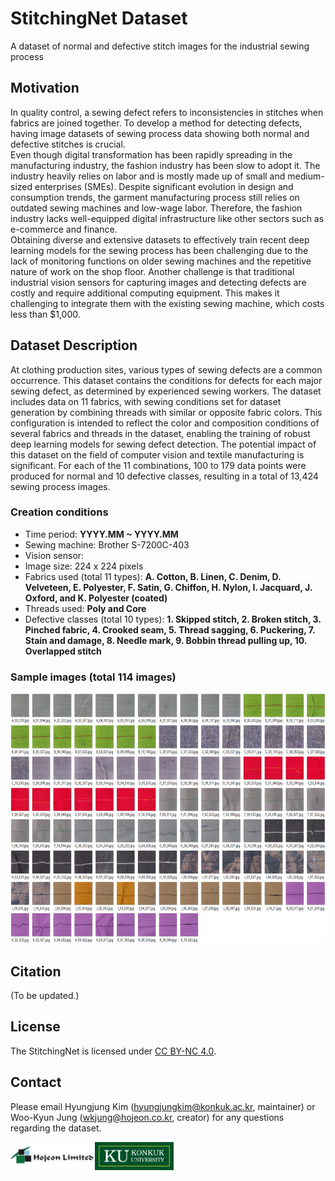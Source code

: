 # StitchingNet Dataset
A dataset of normal and defective stitch images for the industrial sewing process

## Motivation
In quality control, a sewing defect refers to inconsistencies in stitches when fabrics are joined together. To develop a method for detecting defects, having image datasets of sewing process data showing both normal and defective stitches is crucial.</br>
Even though digital transformation has been rapidly spreading in the manufacturing industry, the fashion industry has been slow to adopt it. The industry heavily relies on labor and is mostly made up of small and medium-sized enterprises (SMEs). Despite significant evolution in design and consumption trends, the garment manufacturing process still relies on outdated sewing machines and low-wage labor. Therefore, the fashion industry lacks well-equipped digital infrastructure like other sectors such as e-commerce and finance.</br>
Obtaining diverse and extensive datasets to effectively train recent deep learning models for the sewing process has been challenging due to the lack of monitoring functions on older sewing machines and the repetitive nature of work on the shop floor. Another challenge is that traditional industrial vision sensors for capturing images and detecting defects are costly and require additional computing equipment. This makes it challenging to integrate them with the existing sewing machine, which costs less than $1,000.


## Dataset Description
At clothing production sites, various types of sewing defects are a common occurrence. This dataset contains the conditions for defects for each major sewing defect, as determined by experienced sewing workers. The dataset includes data on 11 fabrics, with sewing conditions set for dataset generation by combining threads with similar or opposite fabric colors. This configuration is intended to reflect the color and composition conditions of several fabrics and threads in the dataset, enabling the training of robust deep learning models for sewing defect detection. The potential impact of this dataset on the field of computer vision and textile manufacturing is significant. For each of the 11 combinations, 100 to 179 data points were produced for normal and 10 defective classes, resulting in a total of 13,424 sewing process images.

### Creation conditions
- Time period: **YYYY.MM ~ YYYY.MM**
- Sewing machine: Brother S-7200C-403
- Vision sensor: 
- Image size: 224 x 224 pixels
- Fabrics used (total 11 types): **A. Cotton, B. Linen, C. Denim, D. Velveteen, E. Polyester, F. Satin, G. Chiffon, H. Nylon, I. Jacquard, J. Oxford, and K. Polyester (coated)**
- Threads used: **Poly and Core**
- Defective classes (total 10 types): **1. Skipped stitch, 2. Broken stitch, 3. Pinched fabric, 4. Crooked seam, 5. Thread sagging, 6. Puckering, 7. Stain and damage, 8. Needle mark, 9. Bobbin thread pulling up, 10. Overlapped stitch**

### Sample images (total 114 images)
<img src="images/dataset-samples.png" height="400"/>

## Citation
(To be updated.)

## License
The StitchingNet is licensed under [CC BY-NC 4.0](https://creativecommons.org/licenses/by-nc/4.0/). 

## Contact
Please email Hyungjung Kim (hyungjungkim@konkuk.ac.kr, maintainer) or Woo-Kyun Jung (wkjung@hojeon.co.kr, creator) for any questions regarding the dataset.

<img src="images/hojeon_limited.jpg" height="45"/><img src="images/konkuk_university.jpg" height="45"/>